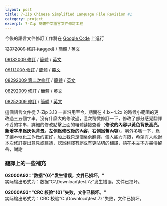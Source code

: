 ```yaml
---
layout: post
title: 7-Zip Chinese Simplified Language File Revision #1
category: project
excerpt: 7-Zip 簡體中文語言文件修訂工程
---
```


<p class="note">今後的語言文件修訂工作將在 <a href="http://code.google.com/p/7-zip/">Google Code</a> 上進行</p>

<p class="download"><del datetime="2009-12-07T13:22:11+00:00">12072009 修訂 (tagged)</del> / <a href="//sparanoid.com/lab/i18n/7z-rev/zh-cn.txt">簡體</a> / <a href="//sparanoid.com/lab/i18n/7z-rev/en.txt">英文</a></p>

<p class="download"><a href="//sparanoid.com/lab/i18n/7z-rev/09182009.html">09182009 修訂</a> / <a href="//sparanoid.com/lab/i18n/7z-rev/zh-cn.txt">簡體</a> / <a href="//sparanoid.com/lab/i18n/7z-rev/en.txt">英文</a></p>

<p class="download"><a href="//sparanoid.com/lab/i18n/7z-rev/09112009.html">09112009 修訂</a> / <a href="//sparanoid.com/lab/i18n/7z-rev/zh-cn.txt">簡體</a> / <a href="//sparanoid.com/lab/i18n/7z-rev/en.txt">英文</a></p>

<p class="download"><a href="//sparanoid.com/lab/i18n/7z-rev/08292009_2.html">08292009 第二次修訂</a> / <a href="//sparanoid.com/lab/i18n/7z-rev/zh-cn.txt">簡體</a> / <a href="//sparanoid.com/lab/i18n/7z-rev/en.txt">英文</a></p>

<p class="download"><a href="//sparanoid.com/lab/i18n/7z-rev/08292009.html">08292009 修訂</a> / <a href="//sparanoid.com/lab/i18n/7z-rev/zh-cn.txt">簡體</a> / <a href="//sparanoid.com/lab/i18n/7z-rev/en.txt">英文</a></p>

<p class="download"><a href="//sparanoid.com/lab/i18n/7z-rev/08252009.html">08252009 修訂</a> / <a href="//sparanoid.com/lab/i18n/7z-rev/zh-cn.txt">簡體</a> / <a href="//sparanoid.com/lab/i18n/7z-rev/en.txt">英文</a></p>

<section>
<p>這個語言文件從 7-Zip 3.13 一直沿用至今，期間在 4.1x~4.2x 的時候小範圍的更改過三五個字串。沒有什麽大的修改過，這次稍微修訂一下，修改了部分感覺翻譯不妥的字串，詳細的修改點擊上面的粗體鏈接查看（<strong>修改的內容以黃色背景高亮，新增字串爲灰色背景。左側爲修改後的內容，右側爲舊內容</strong>）。另外多嘴一下，爲了讓本地化工作做的更好，加上我只是個業余翻譯，個人能力有限，希望有人能對本次修訂提出意見或建議，認爲翻譯有誤或有更貼切的翻譯，<del datetime="2010-12-03T09:10:59+00:00">請在本文下方盡情留言</del>，謝謝</p>
</section>

<h3>翻譯上的一些補充</h3>

<p><strong>02000A92="数据“{0}”发生错误，文件已损坏。"</strong><br />
实际输出形式为：数据“C:\Download\test.7z”发生错误，文件已损坏。</p>

<p><strong>02000A93="CRC 校验“{0}”失败，文件已损坏。"</strong><br />
实际输出形式为：CRC 校验“C:\Download\test.7z”失败，文件已损坏。</p>
